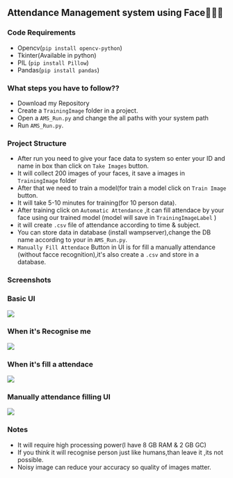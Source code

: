 ##  Attendance Management system using Face👦🏻👧

### Code Requirements
- Opencv(`pip install opencv-python`)
- Tkinter(Available in python)
- PIL (`pip install Pillow`)
- Pandas(`pip install pandas`)

### What steps you have to follow??
- Download my Repository 
- Create a `TrainingImage` folder in a project.
- Open a `AMS_Run.py` and change the all paths with your system path
- Run `AMS_Run.py`.

### Project Structure

- After run you need to give your face data to system so enter your ID and name in box than click on `Take Images` button.
- It will collect 200 images of your faces, it save a images in `TrainingImage` folder
- After that we need to train a model(for train a model click on `Train Image` button.
- It will take 5-10 minutes for training(for 10 person data).
- After training click on `Automatic Attendance` ,it can fill attendace by your face using our trained model (model will save in `TrainingImageLabel` )
- it will create `.csv` file of attendance according to time & subject.
- You can store data in database (install wampserver),change the DB name according to your in `AMS_Run.py`.
- `Manually Fill Attendace` Button in UI is for fill a manually attendance (without facce recognition),it's also create a `.csv` and store in a database.

### Screenshots

### Basic UI
<img src="https://github.com/Spidy20/Attendace_management_system/blob/master/Screenshot%20(43).png">

### When it's Recognise me
<img src="https://github.com/Spidy20/Attendace_management_system/blob/master/Screenshot%20(41).png">

### When it's fill a attendace
<img src="https://github.com/Spidy20/Attendace_management_system/blob/master/Screenshot%20(42).png">

### Manually attendance filling UI
<img src="https://github.com/Spidy20/Attendace_management_system/blob/master/Screenshot%20(44).png">

### Notes
- It will require high processing power(I have 8 GB RAM & 2 GB GC)
- If you think it will recognise person just like humans,than leave it ,its not possible.
- Noisy image can reduce your accuracy so quality of images matter.

